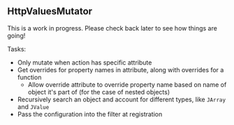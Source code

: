 ## HttpValuesMutator

This is a work in progress. Please check back later to see how things are going!

Tasks:

- Only mutate when action has specific attribute
- Get overrides for property names in attribute, along with overrides for a function
  - Allow override attribute to override property name based on name of object it's part of (for the case of nested objects)
- Recursively search an object and account for different types, like `JArray` and `JValue`
- Pass the configuration into the filter at registration
